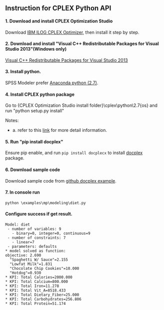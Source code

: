 ## Instruction for CPLEX Python API

#### 1. Download and install CPLEX Optimization Studio
Download [IBM ILOG CPLEX Optimizer](
http://www-01.ibm.com/software/websphere/products/optimization/cplex-studio-community-edition/), then install it step by step.

####  2. Download and install "Visual C++ Redistributable Packages for Visual Studio 2013"(Windows only)
[Visual C++ Redistributable Packages for Visual Studio 2013](https://www.microsoft.com/en-US/download/details.aspx?id=40784)

####  3. Install python.
SPSS Modeler prefer [Anaconda python (2.7)](https://www.continuum.io/downloads).

####  4. Install CPLEX python package
Go to {CPLEX Optimization Studio install folder}\cplex\python\2.7\{os} and run "python setup.py install"

Notes: 
- a. refer to this [link](
http://www.ibm.com/support/knowledgecenter/SSSA5P_12.5.1/ilog.odms.cplex.help/CPLEX/GettingStarted/topics/set_up/Python_setup.html) for more detail information.

####  5. Run "pip install docplex"
Ensure pip enable, and run `pip install docplecx` to install [docplex](https://pypi.python.org/pypi/docplex) package.

####  6. Download sample code 
Download sample code from [github docplex example](https://github.com/IBMDecisionOptimization/docplex-examples).

####  7. In console run 
`python \examples\mp\modeling\diet.py`

#### Configure success if get result.
```
Model: diet
 - number of variables: 9
   - binary=0, integer=0, continuous=9
 - number of constraints: 7
   - linear=7
 - parameters: defaults
* model solved as function:
objective: 2.690
  "Spaghetti W/ Sauce"=2.155
  "Lowfat Milk"=1.831
  "Chocolate Chip Cookies"=10.000
  "Hotdog"=0.930
* KPI: Total Calories=2000.000
* KPI: Total Calcium=800.000
* KPI: Total Iron=11.278
* KPI: Total Vit_A=8518.433
* KPI: Total Dietary_Fiber=25.000
* KPI: Total Carbohydrates=256.806
* KPI: Total Protein=51.174
```